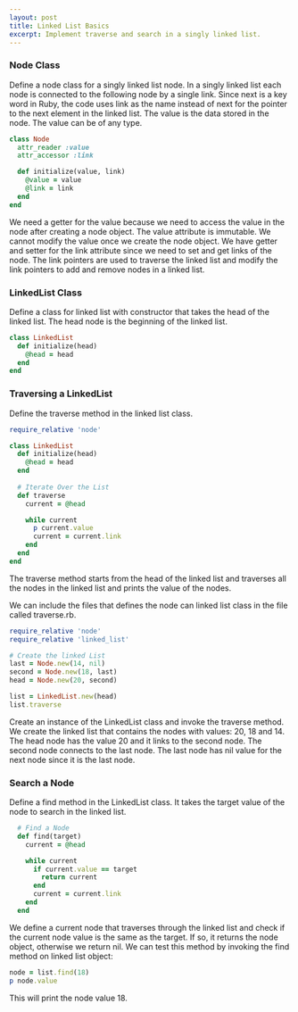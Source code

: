```yaml
---
layout: post
title: Linked List Basics
excerpt: Implement traverse and search in a singly linked list.
---
```



### Node Class

Define a node class for a singly linked list node. In a singly linked list each node is connected to the following node by a single link. Since next is a key word in Ruby, the code uses link as the name instead of next for the pointer to the next element in the linked list. The value is the data stored in the node. The value can be of any type.

```ruby
class Node
  attr_reader :value
  attr_accessor :link

  def initialize(value, link)
    @value = value
    @link = link
  end
end
```

We need a getter for the value because we need to access the value in the node after creating a node object. The value attribute is immutable. We cannot modify the value once we create the node object. We have getter and setter for the link attribute since we need to set and get links of the node. The link pointers are used to traverse the linked list and modify the link pointers to add and remove nodes in a linked list.

### LinkedList Class

Define a class for linked list with constructor that takes the head of the linked list. The head node is the beginning of the linked list.

```ruby
class LinkedList
  def initialize(head)
    @head = head
  end
end
```

### Traversing a LinkedList

Define the traverse method in the linked list class.

```ruby
require_relative 'node'

class LinkedList
  def initialize(head)
    @head = head
  end
  
  # Iterate Over the List
  def traverse
    current = @head

    while current
      p current.value
      current = current.link
    end
  end
end
```

The traverse method starts from the head of the linked list and traverses all the nodes in the linked list and prints the value of the nodes. 

We can include the files that defines the node can linked list class in the file called traverse.rb.

```ruby
require_relative 'node'
require_relative 'linked_list'

# Create the linked List
last = Node.new(14, nil)
second = Node.new(18, last)
head = Node.new(20, second)

list = LinkedList.new(head)
list.traverse
```

Create an instance of the LinkedList class and invoke the traverse method. We create the linked list that contains the nodes with values: 20, 18 and 14. The head node has the value 20 and it links to the second node. The second node connects to the last node. The last node has nil value for the next node since it is the last node. 

### Search a Node

Define a find method in the LinkedList class. It takes the target value of the node to search in the linked list.

```ruby
  # Find a Node
  def find(target)
    current = @head

    while current
      if current.value == target
        return current
      end
      current = current.link
    end  
  end
```

We define a current node that traverses through the linked list and check if the current node value is the same as the target. If so, it returns the node object, otherwise we return nil. We can test this method by invoking the find method on linked list object:

```ruby
node = list.find(18)
p node.value
```

This will print the node value 18.










